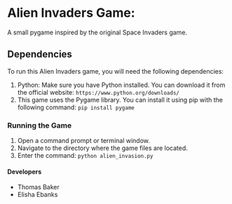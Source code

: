 # Alien Invaders Game:
A small pygame inspired by the original Space Invaders game.



## Dependencies
To run this Alien Invaders game, you will need the following dependencies:

1) Python: Make sure you have Python installed. You can download it from the official website: `https://www.python.org/downloads/`
2) This game uses the Pygame library. You can install it using pip with the following command: `pip install pygame`



### Running the Game
1) Open a command prompt or terminal window.
2) Navigate to the directory where the game files are located.
3) Enter the command: `python alien_invasion.py`



#### Developers
- Thomas Baker
- Elisha Ebanks